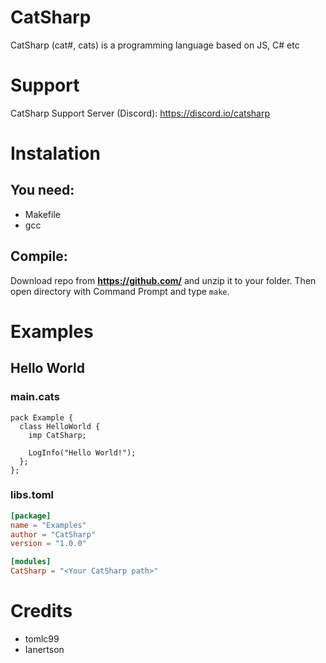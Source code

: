 # CatSharp

CatSharp (cat#, cats) is a programming language based on JS, C# etc

# Support

CatSharp Support Server (Discord): https://discord.io/catsharp

# Instalation
## You need:
* Makefile
* gcc
## Compile:
Download repo from **https://github.com/** and unzip it to your folder. Then open directory with Command Prompt and type ```make```.

# Examples
## Hello World
### main.cats
```cats
pack Example {
  class HelloWorld {
    imp CatSharp;

    LogInfo("Hello World!");
  };
};
```
### libs.toml
```toml
[package]
name = "Examples"
author = "CatSharp"
version = "1.0.0"

[modules]
CatSharp = "<Your CatSharp path>"
```
# Credits

* tomlc99
* Ianertson